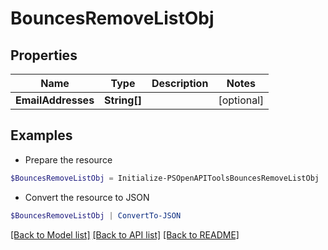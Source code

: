 # BouncesRemoveListObj
## Properties

Name | Type | Description | Notes
------------ | ------------- | ------------- | -------------
**EmailAddresses** | **String[]** |  | [optional] 

## Examples

- Prepare the resource
```powershell
$BouncesRemoveListObj = Initialize-PSOpenAPIToolsBouncesRemoveListObj  -EmailAddresses null
```

- Convert the resource to JSON
```powershell
$BouncesRemoveListObj | ConvertTo-JSON
```

[[Back to Model list]](../README.md#documentation-for-models) [[Back to API list]](../README.md#documentation-for-api-endpoints) [[Back to README]](../README.md)

